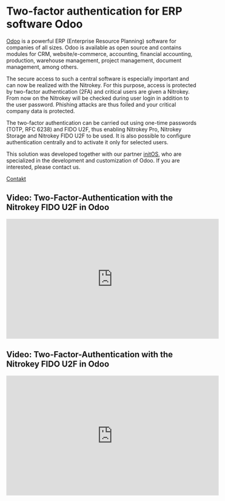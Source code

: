 # Two-factor authentication for ERP software Odoo

[Odoo](https://www.odoo.com/) is a powerful ERP (Enterprise Resource Planning) software for companies of all sizes. Odoo is available as open source and contains modules for CRM, website/e-commerce, accounting, financial accounting, production, warehouse management, project management, document management, among others.

The secure access to such a central software is especially important and can now be realized with the Nitrokey. For this purpose, access is protected by two-factor authentication (2FA) and critical users are given a Nitrokey. From now on the Nitrokey will be checked during user login in addition to the user password. Phishing attacks are thus foiled and your critical company data is protected.

The two-factor authentication can be carried out using one-time passwords (TOTP, RFC 6238) and FIDO U2F, thus enabling Nitrokey Pro, Nitrokey Storage and Nitrokey FIDO U2F to be used. It is also possible to configure authentication centrally and to activate it only for selected users.

This solution was developed together with our partner [initOS](https://www.initos.com/), who are specialized in the development and customization of Odoo. If you are interested, please contact us.

[Contakt](https://www.nitrokey.com/de/kontakt)

## Video: Two-Factor-Authentication with the Nitrokey FIDO U2F in Odoo

<iframe width="560" height="315" src="https://www.youtube.com/embed/4dlJF_5MMPY" frameborder="0" allow="autoplay; encrypted-media" allowfullscreen></iframe>

## Video: Two-Factor-Authentication with the Nitrokey FIDO U2F in Odoo      

<iframe width="560" height="315" src="https://www.youtube.com/embed/_C-FNa3IcGU" frameborder="0" allow="autoplay; encrypted-media" allowfullscreen></iframe>